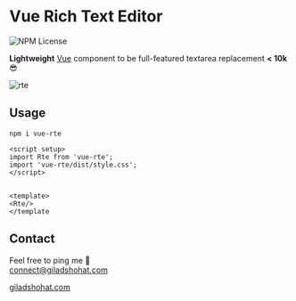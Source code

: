 # Vue Rich Text Editor

![NPM License](https://img.shields.io/npm/l/vue-chat-elements)

**Lightweight** [Vue](https://vuejs.org/) component to be full-featured textarea replacement   **< 10k** 😎 <br>

![rte](https://github.com/gshohat/vue-rte/assets/91323932/96e1917c-cd4f-4fb1-8492-19eea44f566b)

## Usage

`npm i vue-rte`

```
<script setup>
import Rte from 'vue-rte';
import 'vue-rte/dist/style.css';
</script>


<template>
<Rte/>
</template
```


## Contact
Feel free to ping me 💫
<br>
connect@giladshohat.com

[giladshohat.com](https://giladshohat.com)
